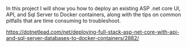 In this project I will show you how to deploy an existing ASP .net core UI, API, and Sql Server to Docker containers, along with the tips on common pitfalls that are time consuming to troubleshoot.

https://dotnetlead.com/net/deploying-full-stack-asp-net-core-with-api-and-sql-server-databases-to-docker-containers/2882/
